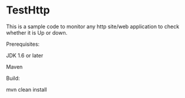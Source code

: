 # TestHttp


This is a sample code to monitor any http site/web application to check whether it is Up or down. 

Prerequisites:

JDK 1.6 or later

Maven

Build:

mvn clean install
